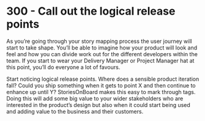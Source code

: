 # 300 - Call out the logical release points

As youʼre going through your story mapping process the user journey will start to take shape. Youʼll be able to imagine how your product will look and feel and how you can divide work out for the different developers within the team. If you start to wear your Delivery Manager or Project Manager hat at this point, youʼll do everyone a lot of favours.

Start noticing logical release points. Where does a sensible product iteration fall? Could you ship something when it gets to point X and then continue to enhance up until Y? StoriesOnBoard makes this easy to mark through tags. Doing this will add some big value to your wider stakeholders who are interested in the productʼs design but also when it could start being used and adding value to the business and their customers.
